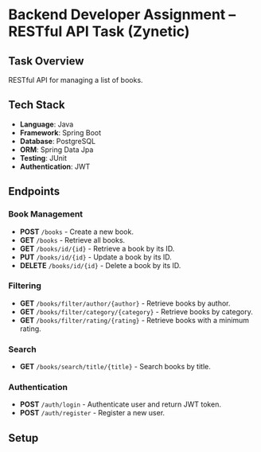# Backend Developer Assignment – RESTful API Task (Zynetic)

## Task Overview
RESTful API for managing a list of books.

## Tech Stack
- **Language**: Java
- **Framework**: Spring Boot
- **Database**: PostgreSQL
- **ORM**: Spring Data Jpa
- **Testing**: JUnit
- **Authentication**: JWT

## Endpoints
### Book Management
- **POST** `/books` - Create a new book.
- **GET** `/books` - Retrieve all books.
- **GET** `/books/id/{id}` - Retrieve a book by its ID.
- **PUT** `/books/id/{id}` - Update a book by its ID.
- **DELETE** `/books/id/{id}` - Delete a book by its ID.

### Filtering
- **GET** `/books/filter/author/{author}` - Retrieve books by author.
- **GET** `/books/filter/category/{category}` - Retrieve books by category.
- **GET** `/books/filter/rating/{rating}` - Retrieve books with a minimum rating.

### Search
- **GET** `/books/search/title/{title}` - Search books by title.

### Authentication
- **POST** `/auth/login` - Authenticate user and return JWT token.
- **POST** `/auth/register` - Register a new user.

## Setup

